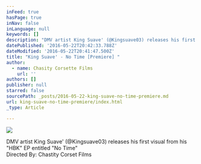 ```yaml
---
inFeed: true
hasPage: true
inNav: false
inLanguage: null
keywords: []
description: "DMV artist King Suave' (@Kingsuave03) releases his first visual from his \"HBK\" EP entitled \"No Time\"  Directed By: Chastity Corset Films"
datePublished: '2016-05-22T20:42:33.788Z'
dateModified: '2016-05-22T20:41:47.500Z'
title: "King Suave' - No Time [Premiere] "
author:
  - name: Chasity Corsette Films
    url: ''
authors: []
publisher: null
starred: false
sourcePath: _posts/2016-05-22-king-suave-no-time-premiere.md
url: king-suave-no-time-premiere/index.html
_type: Article

---
```

![](https://the-grid-user-content.s3-us-west-2.amazonaws.com/e77a80c0-0e94-4887-a6c9-ab7b79588d29.jpg)

DMV artist King Suave' (@Kingsuave03) releases his first visual from his "HBK" EP entitled "No Time"   
Directed By: Chastity Corset Films